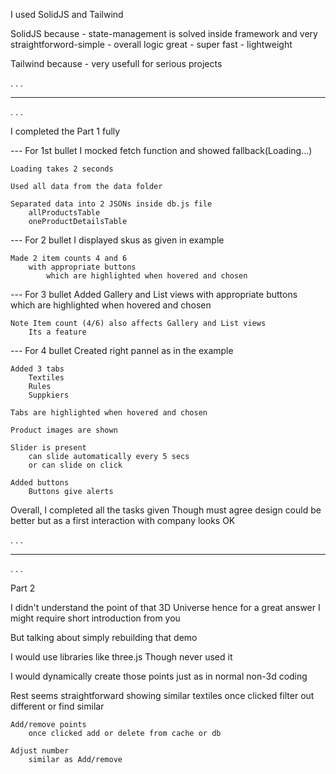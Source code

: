 I used SolidJS and Tailwind

SolidJS because 
    - state-management is solved inside framework and very straightforword-simple
    - overall logic great
    - super fast 
    - lightweight

Tailwind because
    - very usefull for serious projects






.
.
.
____________________________________________________________________

.
.
.







I completed the Part 1 fully


--- For 1st bullet
    I mocked fetch function and showed fallback(Loading...)

    Loading takes 2 seconds

    Used all data from the data folder 

    Separated data into 2 JSONs inside db.js file
        allProductsTable
        oneProductDetailsTable


--- For 2 bullet
    I displayed skus as given in example 

    Made 2 item counts 4 and 6
        with appropriate buttons
            which are highlighted when hovered and chosen


--- For 3 bullet
    Added Gallery and List views 
        with appropriate buttons   
            which are highlighted when hovered and chosen

    Note Item count (4/6) also affects Gallery and List views 
        Its a feature


--- For 4 bullet
    Created right pannel as in the example

    Added 3 tabs
        Textiles
        Rules
        Suppkiers

    Tabs are highlighted when hovered and chosen

    Product images are shown

    Slider is present
        can slide automatically every 5 secs
        or can slide on click

    Added buttons
        Buttons give alerts


Overall, I completed all the tasks given 
Though must agree design could be better but as a first interaction with company looks OK




.
.
.
____________________________________________________________________

.
.
.




Part 2


I didn't understand the point of that 3D Universe hence for a great answer I might require short introduction from you


But talking about simply rebuilding that demo

I would use libraries like three.js
Though never used it 

I would dynamically create those points just as in normal non-3d coding

Rest seems straightforward 
    showing similar textiles 
        once clicked filter out different or find similar
    
    Add/remove points 
        once clicked add or delete from cache or db

    Adjust number 
        similar as Add/remove
